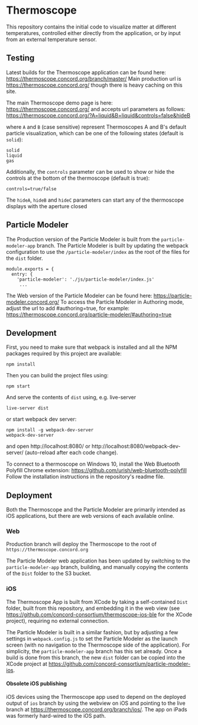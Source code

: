 # Thermoscope
This repository contains the initial code to visualize matter at different temperatures, controlled either directly from the application, or by input from an external temperature sensor.

## Testing
Latest builds for the Thermoscope application can be found here: https://thermoscope.concord.org/branch/master/
Main production url is https://thermoscope.concord.org/ though there is heavy caching on this site.


The main Thermoscope demo page is here: https://thermoscope.concord.org/ and accepts url parameters as follows:
https://thermoscope.concord.org/?A=liquid&B=liquid&controls=false&hideB

where `A` and `B` (case sensitive) represent Thermoscopes A and B's default particle visualization, which can be one of the following states (default is `solid`):
   ```
   solid
   liquid
   gas
   ```

Additionally, the `controls` parameter can be used to show or hide the controls at the bottom of the thermoscope (default is true):
   ```
   controls=true/false
   ```

The `hideA`, `hideB` and `hideC` parameters can start any of the thermoscope displays with the aperture closed

## Particle Modeler
The Production version of the Particle Modeler is built from the `particle-modeler-app` branch.
The Particle Modeler is built by updating the webpack configuration to use the `/particle-modeler/index` as the root of the files for the `dist` folder.

```
module.exports = {
  entry: {
    'particle-modeler': './js/particle-modeler/index.js'
     ...
```

The Web version of the Particle Modeler can be found here: https://particle-modeler.concord.org/
To access the Particle Modeler in Authoring mode, adjust the url to add #authoring=true, for example: https://thermoscope.concord.org/particle-modeler/#authoring=true

## Development

First, you need to make sure that webpack is installed and all the NPM packages required by this project are available:

```
npm install
```
Then you can build the project files using:
```
npm start
```
And serve the contents of `dist` using, e.g. live-server
```
live-server dist
```
or start webpack dev server:
```
npm install -g webpack-dev-server
webpack-dev-server
```
and open http://localhost:8080/ or http://localhost:8080/webpack-dev-server/ (auto-reload after each code change).

To connect to a thermoscope on Windows 10, install the Web Bluetooth Polyfill Chrome extension:
https://github.com/urish/web-bluetooth-polyfill
Follow the installation instructions in the repository's readme file.

## Deployment
Both the Thermoscope and the Particle Modeler are primarily intended as iOS applications, but there are web versions of each available online.

### Web
Production branch will deploy the Thermoscope to the root of `https://thermoscope.concord.org`

The Particle Modeler web application has been updated by switching to the `particle-modeler-app` branch, building, and manually copying the contents of the `Dist` folder to the S3 bucket.
### iOS
The Thermoscope App is built from XCode by taking a self-contained `Dist` folder, built from this repository, and embedding it in the web view (see https://github.com/concord-consortium/thermoscope-ios-ble for the XCode project), requiring no external connection.

The Particle Modeler is built in a similar fashion, but by adjusting a few settings in `webpack.config.js` to set the Particle Modeler as the launch screen (with no navigation to the Thermoscope side of the application). For simplicity, the `particle-modeler-app` branch has this set already. Once a build is done from this branch, the new `dist` folder can be copied into the XCode project at https://github.com/concord-consortium/particle-modeler-ios.
#### Obsolete iOS publishing
iOS devices using the Thermoscope app used to depend on the deployed output of `ios` branch by using the webview on iOS and pointing to the live branch at https://thermoscope.concord.org/branch/ios/. The app on iPads was formerly hard-wired to the iOS path.

